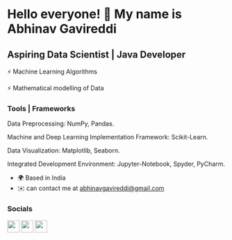 Hello everyone! 👋 My name is Abhinav Gavireddi
=====================================

Aspiring Data Scientist | Java Developer
------------------------------------

⚡ Machine Learning Algorithms 

⚡ Mathematical modelling of Data


### Tools | Frameworks 

Data Preprocessing: NumPy, Pandas. 

Machine and Deep Learning Implementation Framework: Scikit-Learn. 

Data Visualization: Matplotlib, Seaborn. 

Integrated Development Environment: Jupyter-Notebook, Spyder, PyCharm.

* 🌍  Based in India
* ✉️  can contact me at [abhinavgavireddi@gmail.com](mailto:abhinavgavireddi@gmail.com)


### Socials

<p align="left"> <a href="https://github.com/AbhinavGavireddi" target="_blank" rel="noreferrer"><img src="https://raw.githubusercontent.com/danielcranney/readme-generator/main/public/icons/socials/github.svg" width="28" height="28" /></a> <a href="https://mathformachinelearning.hashnode.dev/" target="_blank" rel="noreferrer"><img src="https://raw.githubusercontent.com/danielcranney/readme-generator/main/public/icons/socials/hashnode.svg" width="28" height="28" /></a> <a href="https://www.linkedin.com/in/gavireddi-abhinava-bharat/" target="_blank" rel="noreferrer"><img src="https://raw.githubusercontent.com/danielcranney/readme-generator/main/public/icons/socials/linkedin.svg" width="28" height="28" />
